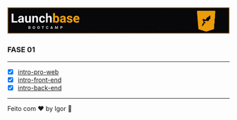 <div style="text-align: center;">
  <a href="#">
    <img alt="LaunchBase" src="../.github/logo.jpg"/>
  </a>
</div>

### **FASE 01**

---

- [x] [intro-pro-web](./intro-pro-web)
- [x] [intro-front-end](./intro-front-end)
- [X] [intro-back-end](./intro-back-end)

---

Feito com ❤ by Igor 🖖